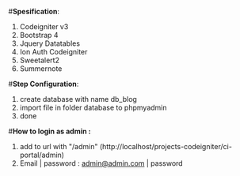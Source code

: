 #**Spesification**:

1. Codeigniter v3
2. Bootstrap 4
3. Jquery Datatables
4. Ion Auth Codeigniter
5. Sweetalert2
6. Summernote

#**Step Configuration**:

1. create database with name db_blog
2. import file in folder database to phpmyadmin
3. done


#**How to login as admin :** 

1. add to url with "/admin" (http://localhost/projects-codeigniter/ci-portal/admin)
2. Email | password : admin@admin.com | password
